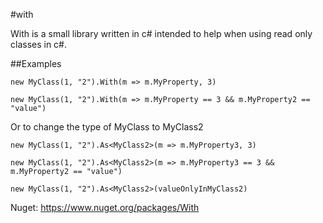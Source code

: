 #with

With is a small library written in c# intended to help when using read only classes in c#.

##Examples

	new MyClass(1, "2").With(m => m.MyProperty, 3)
	
	new MyClass(1, "2").With(m => m.MyProperty == 3 && m.MyProperty2 == "value")

Or to change the type of MyClass to MyClass2

	new MyClass(1, "2").As<MyClass2>(m => m.MyProperty3, 3)
	
	new MyClass(1, "2").As<MyClass2>(m => m.MyProperty3 == 3 && m.MyProperty2 == "value")

	new MyClass(1, "2").As<MyClass2>(valueOnlyInMyClass2)

Nuget:
<https://www.nuget.org/packages/With>
